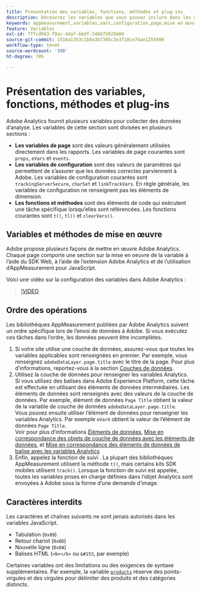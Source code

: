 ```yaml
---
title: Présentation des variables, fonctions, méthodes et plug-ins
description: Découvrez les variables que vous pouvez inclure dans les données que vous envoyez à Adobe pour améliorer la création de rapports.
keywords: appmeasurement,variables,vars,configuration,page,mise en œuvre
feature: Variables
exl-id: 7ffcd943-f9ac-4daf-bbdf-248d75925b04
source-git-commit: 1516a1353c1b0a3b7365c3e3f10ce74ae1255696
workflow-type: tm+mt
source-wordcount: '398'
ht-degree: 70%

---
```


# Présentation des variables, fonctions, méthodes et plug-ins

Adobe Analytics fournit plusieurs variables pour collecter des données d’analyse. Les variables de cette section sont divisées en plusieurs sections :

* **Les variables de page** sont des valeurs généralement utilisées directement dans les rapports. Les variables de page courantes sont `props`, `eVars` et `events`.
* **Les variables de configuration** sont des valeurs de paramètres qui permettent de s’assurer que les données correctes parviennent à Adobe. Les variables de configuration courantes sont `trackingServerSecure`, `charSet` et `linkTrackVars`. En règle générale, les variables de configuration ne renseignent pas les éléments de dimension.
* **Les fonctions et méthodes** sont des éléments de code qui exécutent une tâche spécifique lorsqu’elles sont référencées. Les fonctions courantes sont `t()`, `tl()` et `clearVars()`.

## Variables et méthodes de mise en œuvre

Adobe propose plusieurs façons de mettre en œuvre Adobe Analytics. Chaque page comporte une section sur la mise en oeuvre de la variable à l’aide du SDK Web, à l’aide de l’extension Adobe Analytics et de l’utilisation d’AppMeasurement pour JavaScript.

Voici une vidéo sur la configuration des variables dans Adobe Analytics :

>[!VIDEO](https://video.tv.adobe.com/v/28755/?quality=12)

## Ordre des opérations

Les bibliothèques AppMeasurement publiées par Adobe Analytics suivent un ordre spécifique lors de l’envoi de données à Adobe. Si vous exécutez ces tâches dans l’ordre, les données peuvent être incomplètes.

1. Si votre site utilise une couche de données, assurez-vous que toutes les variables applicables sont renseignées en premier. Par exemple, vous renseignez `adobeDataLayer.page.title` avec le titre de la page. Pour plus d’informations, reportez-vous à la section [Couches de données](../prepare/data-layer.md).
2. Utilisez la couche de données pour renseigner les variables Analytics. <br/>Si vous utilisez des balises dans Adobe Experience Platform, cette tâche est effectuée en utilisant des éléments de données intermédiaires. Les éléments de données sont renseignés avec des valeurs de la couche de données. Par exemple, élément de données `Page Title` obtient la valeur de la variable de couche de données `adobeDataLayer.page.title`. <br/>Vous pouvez ensuite utiliser l’élément de données pour renseigner les variables Analytics. Par exemple `eVar4` obtient la valeur de l’élément de données `Page Title`. <br/>Voir pour plus d’informations [Éléments de données](https://experienceleague.adobe.com/docs/experience-platform/tags/ui/data-elements.html?lang=fr), [Mise en correspondance des objets de couche de données avec les éléments de données](../launch/layer-to-elements.md), et [Mise en correspondance des éléments de données de balise avec les variables Analytics](../launch/elements-to-variable.md)
3. Enfin, appelez la fonction de suivi . La plupart des bibliothèques AppMeasurement utilisent la méthode `t()`, mais certains kits SDK mobiles utilisent `track()`. Lorsque la fonction de suivi est appelée, toutes les variables prises en charge définies dans l’objet Analytics sont envoyées à Adobe sous la forme d’une demande d’image.

## Caractères interdits

Les caractères et chaînes suivants ne sont jamais autorisés dans les variables JavaScript.

* Tabulation (`0x09`)
* Retour chariot (`0x0D`)
* Nouvelle ligne (`0x0A`)
* Balises HTML (`<b></b>` ou `&#153`, par exemple)

Certaines variables ont des limitations ou des exigences de syntaxe supplémentaires. Par exemple, la variable [`products`](page-vars/products.md) réserve des points-virgules et des virgules pour délimiter des produits et des catégories distincts.
